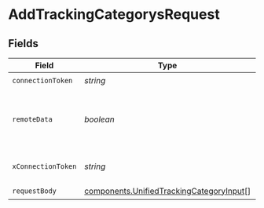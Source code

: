 # AddTrackingCategorysRequest


## Fields

| Field                                                                                                | Type                                                                                                 | Required                                                                                             | Description                                                                                          |
| ---------------------------------------------------------------------------------------------------- | ---------------------------------------------------------------------------------------------------- | ---------------------------------------------------------------------------------------------------- | ---------------------------------------------------------------------------------------------------- |
| `connectionToken`                                                                                    | *string*                                                                                             | :heavy_check_mark:                                                                                   | N/A                                                                                                  |
| `remoteData`                                                                                         | *boolean*                                                                                            | :heavy_minus_sign:                                                                                   | Set to true to include data from the original Accounting software.                                   |
| `xConnectionToken`                                                                                   | *string*                                                                                             | :heavy_check_mark:                                                                                   | The connection token                                                                                 |
| `requestBody`                                                                                        | [components.UnifiedTrackingCategoryInput](../../models/components/unifiedtrackingcategoryinput.md)[] | :heavy_check_mark:                                                                                   | N/A                                                                                                  |